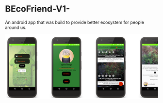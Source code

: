 # BEcoFriend-V1-
An android app that was build to provide better ecosystem for people around us.

![](beco.PNG)
